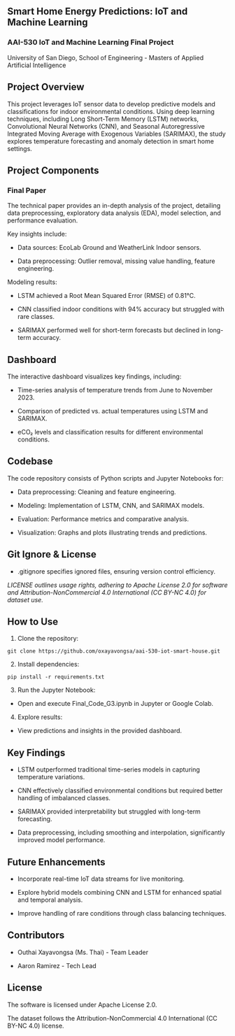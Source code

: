 ## Smart Home Energy Predictions: IoT and Machine Learning
### AAI-530 IoT and Machine Learning Final Project
University of San Diego, School of Engineering - Masters of Applied Artificial Intelligence

## Project Overview
This project leverages IoT sensor data to develop predictive models and classifications for indoor environmental conditions. Using deep learning techniques, including Long Short-Term Memory (LSTM) networks, Convolutional Neural Networks (CNN), and Seasonal Autoregressive Integrated Moving Average with Exogenous Variables (SARIMAX), the study explores temperature forecasting and anomaly detection in smart home settings.

## Project Components
### Final Paper

The technical paper provides an in-depth analysis of the project, detailing data preprocessing, exploratory data analysis (EDA), model selection, and performance evaluation. 

Key insights include:

- Data sources: EcoLab Ground and WeatherLink Indoor sensors.

- Data preprocessing: Outlier removal, missing value handling, feature engineering.

Modeling results:

- LSTM achieved a Root Mean Squared Error (RMSE) of 0.81°C.

- CNN classified indoor conditions with 94% accuracy but struggled with rare classes.

- SARIMAX performed well for short-term forecasts but declined in long-term accuracy.

## Dashboard

The interactive dashboard visualizes key findings, including:

- Time-series analysis of temperature trends from June to November 2023.

- Comparison of predicted vs. actual temperatures using LSTM and SARIMAX.

- eCO₂ levels and classification results for different environmental conditions.

## Codebase

The code repository consists of Python scripts and Jupyter Notebooks for:

- Data preprocessing: Cleaning and feature engineering.

- Modeling: Implementation of LSTM, CNN, and SARIMAX models.

- Evaluation: Performance metrics and comparative analysis.

- Visualization: Graphs and plots illustrating trends and predictions.

## Git Ignore & License

- .gitignore specifies ignored files, ensuring version control efficiency.

*LICENSE outlines usage rights, adhering to Apache License 2.0 for software and Attribution-NonCommercial 4.0 International (CC BY-NC 4.0) for dataset use.*

## How to Use

1. Clone the repository:

```git clone https://github.com/oxayavongsa/aai-530-iot-smart-house.git```

2. Install dependencies:

```pip install -r requirements.txt```

3. Run the Jupyter Notebook:

- Open and execute Final_Code_G3.ipynb in Jupyter or Google Colab.

4. Explore results:

- View predictions and insights in the provided dashboard.

## Key Findings

- LSTM outperformed traditional time-series models in capturing temperature variations.

- CNN effectively classified environmental conditions but required better handling of imbalanced classes.

- SARIMAX provided interpretability but struggled with long-term forecasting.

- Data preprocessing, including smoothing and interpolation, significantly improved model performance.

## Future Enhancements

- Incorporate real-time IoT data streams for live monitoring.

- Explore hybrid models combining CNN and LSTM for enhanced spatial and temporal analysis.

- Improve handling of rare conditions through class balancing techniques.

## Contributors

- Outhai Xayavongsa (Ms. Thai) - Team Leader

- Aaron Ramirez - Tech Lead

## License

The software is licensed under Apache License 2.0.

The dataset follows the Attribution-NonCommercial 4.0 International (CC BY-NC 4.0) license.
